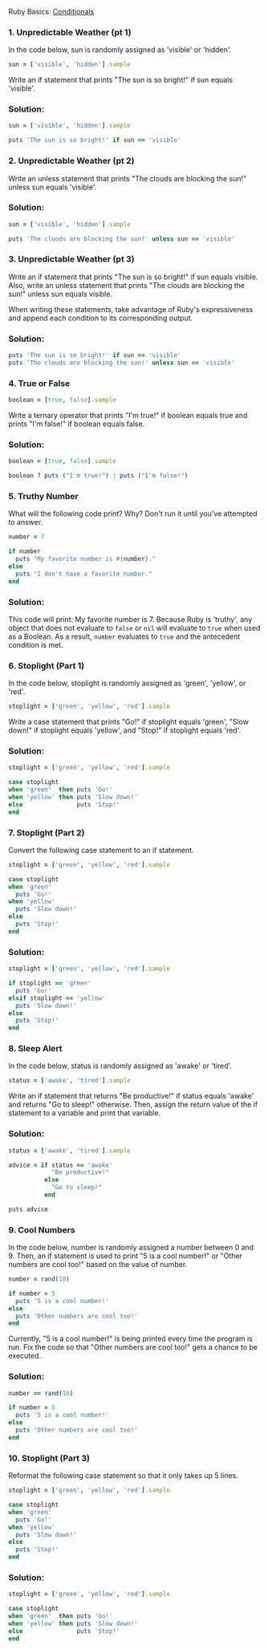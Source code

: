 Ruby Basics: [Conditionals](https://launchschool.com/exercise_sets/0b9fd4d2)

### 1. Unpredictable Weather (pt 1)
In the code below, sun is randomly assigned as 'visible' or 'hidden'.

```ruby
sun = ['visible', 'hidden'].sample
```

Write an if statement that prints "The sun is so bright!" if sun equals 'visible'.

### Solution:
```ruby
sun = ['visible', 'hidden'].sample

puts 'The sun is so bright!' if sun == 'visible'
```

### 2. Unpredictable Weather (pt 2)

Write an unless statement that prints "The clouds are blocking the sun!" unless sun equals 'visible'.

### Solution:
```ruby 
sun = ['visible', 'hidden'].sample

puts 'The clouds are blocking the sun!' unless sun == 'visible'
```

### 3. Unpredictable Weather (pt 3)

Write an if statement that prints "The sun is so bright!" if sun equals visible. Also, write an unless statement that prints "The clouds are blocking the sun!" unless sun equals visible.

When writing these statements, take advantage of Ruby's expressiveness and append each condition to its corresponding output.

### Solution:
```ruby
puts 'The sun is so bright!' if sun == 'visible'
puts 'The clouds are blocking the sun!' unless sun == 'visible'
```

### 4. True or False

```ruby
boolean = [true, false].sample
```

Write a ternary operator that prints "I'm true!" if boolean equals true and prints "I'm false!" if boolean equals false.

### Solution:

```ruby
boolean = [true, false].sample

boolean ? puts ("I'm true!") : puts ("I'm false!")
```

### 5. Truthy Number

What will the following code print? Why? Don't run it until you've attempted to answer.

```ruby
number = 7

if number
  puts "My favorite number is #{number}."
else
  puts "I don't have a favorite number."
end
```

### Solution:

This code will print: My favorite number is 7.  Because Ruby is 'truthy', any object that does not evaluate to `false` or `nil` will evaluate to `true` when used as a Boolean.  As a result, `number` evaluates to `true` and the antecedent condition is met.


### 6. Stoplight (Part 1)

In the code below, stoplight is randomly assigned as 'green', 'yellow', or 'red'.

```ruby
stoplight = ['green', 'yellow', 'red'].sample
```

Write a case statement that prints "Go!" if stoplight equals 'green', "Slow down!" if stoplight equals 'yellow', and "Stop!" if stoplight equals 'red'.

### Solution:

```ruby
stoplight = ['green', 'yellow', 'red'].sample

case stoplight
when 'green'  then puts 'Go!'
when 'yellow' then puts 'Slow down!'
else               puts 'Stop!'
end
```

### 7. Stoplight (Part 2)

Convert the following case statement to an if statement.

```ruby
stoplight = ['green', 'yellow', 'red'].sample

case stoplight
when 'green'
  puts 'Go!'
when 'yellow'
  puts 'Slow down!'
else
  puts 'Stop!'
end
```

### Solution:

```ruby
stoplight = ['green', 'yellow', 'red'].sample

if stoplight == 'green'
  puts 'Go!'
elsif stoplight == 'yellow'
  puts 'Slow down!'
else 
  puts 'Stop!'
end
```
### 8. Sleep Alert

In the code below, status is randomly assigned as 'awake' or 'tired'.

```ruby
status = ['awake', 'tired'].sample
```

Write an if statement that returns "Be productive!" if status equals 'awake' and returns "Go to sleep!" otherwise. Then, assign the return value of the if statement to a variable and print that variable.

### Solution:

```ruby
status = ['awake', 'tired'].sample

advice = if status == 'awake'
            "Be productive!"
          else
            "Go to sleep!"
          end

puts advice
```

### 9. Cool Numbers

In the code below, number is randomly assigned a number between 0 and 9. Then, an if statement is used to print "5 is a cool number!" or "Other numbers are cool too!" based on the value of number.

```ruby
number = rand(10)

if number = 5
  puts '5 is a cool number!'
else
  puts 'Other numbers are cool too!'
end
```

Currently, "5 is a cool number!" is being printed every time the program is run. Fix the code so that "Other numbers are cool too!" gets a chance to be executed.

### Solution:

```ruby
number == rand(10)

if number = 5
  puts '5 is a cool number!'
else
  puts 'Other numbers are cool too!'
end
```

### 10. Stoplight (Part 3)

Reformat the following case statement so that it only takes up 5 lines.

```ruby
stoplight = ['green', 'yellow', 'red'].sample

case stoplight
when 'green'
  puts 'Go!'
when 'yellow'
  puts 'Slow down!'
else
  puts 'Stop!'
end
```

### Solution:

```ruby
stoplight = ['green', 'yellow', 'red'].sample

case stoplight
when 'green'  then puts 'Go!'
when 'yellow' then puts 'Slow down!'
else               puts 'Stop!'
end
```

